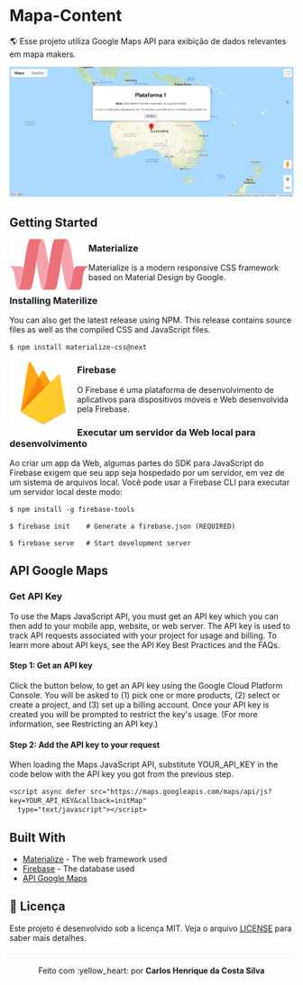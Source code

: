 # Mapa-Content
🌎 Esse projeto utiliza Google Maps API para exibição de dados relevantes em mapa makers.

<img src="/img/home.PNG">

## Getting Started

<img align="left" width="140" height="90" src="/img/materialize_logo.png">

### Materialize
Materialize is a modern responsive CSS framework based on Material Design by Google.

### Installing Materilize

You can also get the latest release using NPM. This release contains source files as well as the compiled CSS and JavaScript files.

```
$ npm install materialize-css@next
```
<img align="left" width="120" height="120" src="/img/logo_firebase.png">

### Firebase
O Firebase é uma plataforma de desenvolvimento de aplicativos para dispositivos móveis e Web desenvolvida pela Firebase.

### Executar um servidor da Web local para desenvolvimento
Ao criar um app da Web, algumas partes do SDK para JavaScript do Firebase exigem que seu app seja hospedado por um servidor, em vez de um sistema de arquivos local. Você pode usar a Firebase CLI para executar um servidor local deste modo:
```
$ npm install -g firebase-tools
```
```
$ firebase init    # Generate a firebase.json (REQUIRED)
```
```
$ firebase serve   # Start development server
```
## API Google Maps

### Get API Key
To use the Maps JavaScript API, you must get an API key which you can then add to your mobile app, website, or web server.  The API key is used to track API requests associated with your project for usage and billing. To learn more about API keys, see the API Key Best Practices and the FAQs.

#### Step 1: Get an API key
Click the button below, to get an API key using the Google Cloud Platform Console. You will be asked to (1) pick one or more products, (2) select or create a project, and (3) set up a billing account. Once your API key is created you will be prompted to restrict the key's usage. (For more information, see Restricting an API key.)

#### Step 2: Add the API key to your request
When loading the Maps JavaScript API, substitute YOUR_API_KEY in the code below with the API key you got from the previous step.

```
<script async defer src="https://maps.googleapis.com/maps/api/js?key=YOUR_API_KEY&callback=initMap"
  type="text/javascript"></script>
```

## Built With

* [Materialize](https://materializecss.com/) - The web framework used
* [Firebase](https://firebase.google.com/) - The database used
* [API Google Maps](https://developers.google.com/maps/documentation/)

## :page_facing_up: Licença 
Este projeto é desenvolvido sob a licença MIT. Veja o arquivo [LICENSE](LICENSE.md) para saber mais detalhes.

<p align="center" style="margin-top: 20px; border-top: 1px solid #eee; padding-top: 20px;">Feito com :yellow_heart: por <strong> Carlos Henrique da Costa Silva </strong> </p>

